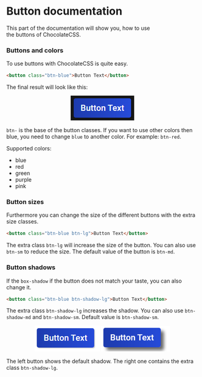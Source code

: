 # Button documentation

This part of the documentation will show you, how to use<br>
the buttons of ChocolateCSS.

### Buttons and colors

To use buttons with ChocolateCSS is quite easy.

```html
<button class="btn-blue">Button Text</button>
```

The final result will look like this:
<div align="center"><img src="../.media/btn-blue.PNG"></div>

`btn-` is the base of the button classes. If you want to use other colors then blue, you need to change `blue` to another
color. For example: `btn-red`.

Supported colors:
- blue
- red
- green
- purple
- pink

### Button sizes

Furthermore you can change the size of the different buttons with the extra size classes.
```html
<button class="btn-blue btn-lg">Button Text</button>
```

The extra class `btn-lg` will increase the size of the button.
You can also use `btn-sm` to reduce the size.
The default value of the button is `btn-md`.


### Button shadows

If the `box-shadow` if the button does not match your taste,
you can also change it.

```html
<button class="btn-blue btn-shadow-lg">Button Text</button>
```

The extra class `btn-shadow-lg` increases the shadow.
You can also use `btn-shadow-md` and `btn-shadow-sm`.
Default value is `btn-shadow-sm`.

<div align="center">
    <img src="../.media/btn-default-shadow.PNG">
    <img src="../.media/btn-shadow-lg.PNG">
</div>

The left button shows the default shadow. The right one contains the extra class `btn-shadow-lg`.

